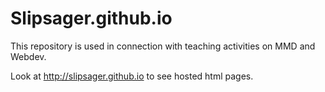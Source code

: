 Slipsager.github.io
=======================

This repository is used in connection with teaching activities on MMD and Webdev.

Look at http://slipsager.github.io to see hosted html pages.


